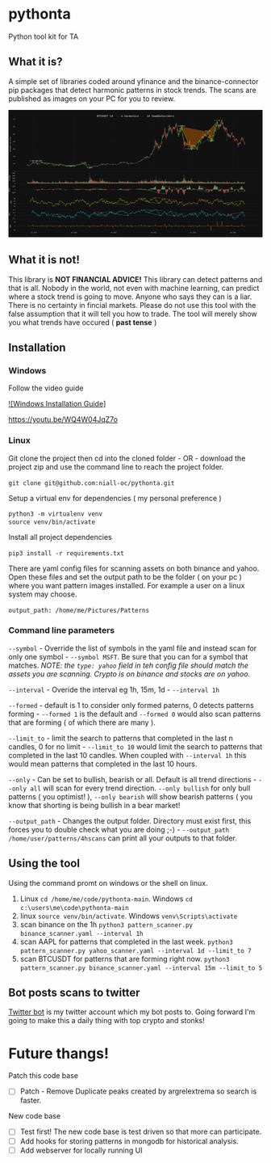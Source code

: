 # pythonta
Python tool kit for TA

## What it is?
A simple set of libraries coded around yfinance and the binance-connector pip packages that detect harmonic patterns in stock trends.  The scans are published as images on your PC for you to review.

![This is an image](./images/BTCUSDT_1d.png)

## What it is not!
This library is **NOT FINANCIAL ADVICE!** This library can detect patterns and that is all.  Nobody in the world, not even with machine learning, can predict where a stock trend is going to move.  Anyone who says they can is a liar.  There is no certainty in fincial markets.  Please do not use this tool with the false assumption that it will tell you how to trade.  The tool will merely show you what trends have occured ( **past tense** )


## Installation

### Windows
Follow the video guide

[![Windows Installation Guide]](https://www.youtube.com/embed/WQ4W04JqZ7o)

https://youtu.be/WQ4W04JqZ7o

### Linux
Git clone the project then cd into the cloned folder - OR - download the project zip and use the command line to reach the project folder.

```git clone git@github.com:niall-oc/pythonta.git```

Setup a virtual env for dependencies ( my personal preference )

```
python3 -m virtualenv venv
source venv/bin/activate
```

Install all project dependencies

```pip3 install -r requirements.txt```

There are yaml config files for scanning assets on both binance and yahoo.  Open these files and set the output path to be the folder ( on your pc ) where you want pattern images installed. For example a user on a linux system may choose.

```output_path: /home/me/Pictures/Patterns```

### Command line parameters
```--symbol``` - Override the list of symbols in the yaml file and instead scan for only one symbol - ```--symbol MSFT```. Be sure that you can for a symbol that matches. _NOTE: the ```type: yahoo``` field in teh config file should match the assets you are scanning.  Crypto is on binance and stocks are on yahoo._

```--interval``` - Overide the interval eg 1h, 15m, 1d - ```--interval 1h```

```--formed``` - default is 1 to consider only formed paterns, 0 detects patterns forming - ```--formed 1``` is the default and ```--formed 0``` would also scan patterns that are forming ( of which there are many ).

```--limit_to``` - limit the search to patterns that completed in the last n candles, 0 for no limit -  ```--limit_to 10``` would limit the search to patterns that completed in the last 10 candles.  When coupled with ```--interval 1h``` this would mean patterns that completed in the last 10 hours.

```--only``` - Can be set to bullish, bearish or all. Default is all trend directions - ```--only all``` will scan for every trend direction. ```--only bullish``` for only bull patterns ( you optimist! ), ```--only bearish``` will show bearish patterns ( you know that shorting is being bullish in a bear market!

```--output_path``` - Changes the output folder. Directory must exist first, this forces you to double check what you are doing ;-) - ```--output_path /home/user/patterns/4hscans``` can print all your outputs to that folder.

## Using the tool

Using the command promt on windows or the shell on linux.

1. Linux ```cd /home/me/code/pythonta-main```. Windows ```cd c:\users\me\code\pythonta-main```
2. linux ```source venv/bin/activate```. Windows ```venv\Scripts\activate```
3. scan binance on the 1h ```python3 pattern_scanner.py binance_scanner.yaml --interval 1h```
4. scan AAPL for patterns that completed in the last week. ```python3 pattern_scanner.py yahoo_scanner.yaml --interval 1d --limit_to 7```
5. scan BTCUSDT for patterns that are forming right now. ```python3 pattern_scanner.py binance_scanner.yaml --interval 15m --limit_to 5```



## Bot posts scans to twitter
[Twitter bot](http://twitter.com/ZechsMarquie) is my twitter account which my bot posts to. Going forward I'm going to make this a daily thing with top crypto and stonks!

# Future thangs!
Patch this code base
- [ ] Patch - Remove Duplicate peaks created by argrelextrema so search is faster.

New code base
- [ ] Test first!  The new code base is test driven so that more can participate.
- [ ] Add hooks for storing patterns in mongodb for historical analysis.
- [ ] Add webserver for locally running UI
